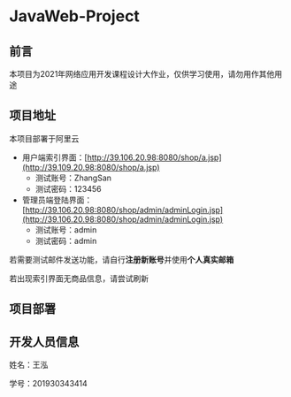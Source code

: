 # JavaWeb-Project

## 前言

本项目为2021年网络应用开发课程设计大作业，仅供学习使用，请勿用作其他用途

## 项目地址

本项目部署于阿里云

- 用户端索引界面：[http://39.106.20.98:8080/shop/a.jsp](http://39.109.20.98:8080/shop/a.jsp)
  - 测试账号：ZhangSan
  - 测试密码：123456
- 管理员端登陆界面：[http://39.106.20.98:8080/shop/admin/adminLogin.jsp](http://39.106.20.98:8080/shop/admin/adminLogin.jsp)
  - 测试账号：admin
  - 测试密码：admin

若需要测试邮件发送功能，请自行**注册新账号**并使用**个人真实邮箱**

若出现索引界面无商品信息，请尝试刷新

## 项目部署



## 开发人员信息

姓名：王泓

学号：201930343414

